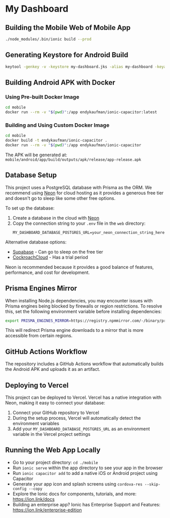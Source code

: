 # My Dashboard

## Building the Mobile Web of Mobile App

```bash
./node_modules/.bin/ionic build --prod
```

## Generating Keystore for Android Build

```bash
keytool -genkey -v -keystore my-dashboard.jks -alias my-dashboard -keyalg RSA -keysize 2048 -validity 10000
```

## Building Android APK with Docker

### Using Pre-built Docker Image

```bash
cd mobile
docker run --rm -v "$(pwd)":/app endykaufman/ionic-capacitor:latest
```

### Building and Using Custom Docker Image

```bash
cd mobile
docker build -t endykaufman/ionic-capacitor .
docker run --rm -v "$(pwd)":/app endykaufman/ionic-capacitor
```

The APK will be generated at: `mobile/android/app/build/outputs/apk/release/app-release.apk`

## Database Setup

This project uses a PostgreSQL database with Prisma as the ORM. We recommend using [Neon](https://neon.tech/) for cloud hosting as it provides a generous free tier and doesn't go to sleep like some other free options.

To set up the database:

1. Create a database in the cloud with [Neon](https://neon.tech/)
2. Copy the connection string to your `.env` file in the `web` directory:
   ```
   MY_DASHBOARD_DATABASE_POSTGRES_URL=your_neon_connection_string_here
   ```

Alternative database options:
- [Supabase](https://supabase.com/) - Can go to sleep on the free tier
- [CockroachCloud](https://www.cockroachlabs.com/) - Has a trial period

Neon is recommended because it provides a good balance of features, performance, and cost for development.

## Prisma Engines Mirror

When installing Node.js dependencies, you may encounter issues with Prisma engines being blocked by firewalls or region restrictions. To resolve this, set the following environment variable before installing dependencies:

```bash
export PRISMA_ENGINES_MIRROR=https://registry.npmmirror.com/-/binary/prisma
```

This will redirect Prisma engine downloads to a mirror that is more accessible from certain regions.

## GitHub Actions Workflow

The repository includes a GitHub Actions workflow that automatically builds the Android APK and uploads it as an artifact.

## Deploying to Vercel

This project can be deployed to Vercel. Vercel has a native integration with Neon, making it easy to connect your database:

1. Connect your GitHub repository to Vercel
2. During the setup process, Vercel will automatically detect the environment variables
3. Add your `MY_DASHBOARD_DATABASE_POSTGRES_URL` as an environment variable in the Vercel project settings

## Running the Web App Locally

- Go to your project directory: `cd ./mobile`
- Run `ionic serve` within the app directory to see your app in the browser
- Run `ionic capacitor add` to add a native iOS or Android project using Capacitor
- Generate your app icon and splash screens using `cordova-res --skip-config --copy`
- Explore the Ionic docs for components, tutorials, and more: https://ion.link/docs
- Building an enterprise app? Ionic has Enterprise Support and Features: https://ion.link/enterprise-edition